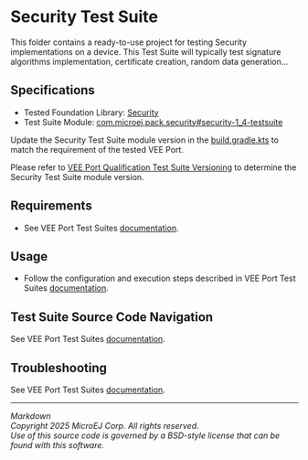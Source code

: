 # Security Test Suite

This folder contains a ready-to-use project for testing Security implementations on a device.
This Test Suite will typically test signature algorithms implementation, certificate creation, random data generation...

## Specifications

- Tested Foundation Library: [Security](https://repository.microej.com/modules/ej/api/security/)
- Test Suite Module: [com.microej.pack.security#security-1_4-testsuite](https://repository.microej.com/modules/com/microej/pack/security/security-1_4-testsuite)

Update the Security Test Suite module version in the [build.gradle.kts](build.gradle.kts) to match the requirement of the tested VEE Port.

Please refer to [VEE Port Qualification Test Suite Versioning](https://docs.microej.com/en/latest/VEEPortingGuide/veePortQualification.html#test-suite-versioning)
to determine the Security Test Suite module version.

## Requirements

- See VEE Port Test Suites [documentation](../README.md).

## Usage

- Follow the configuration and execution steps described in VEE Port Test Suites [documentation](../README.md).

## Test Suite Source Code Navigation

See VEE Port Test Suites [documentation](../README.md).

## Troubleshooting

See VEE Port Test Suites [documentation](../README.md).

---
_Markdown_  
_Copyright 2025 MicroEJ Corp. All rights reserved._  
_Use of this source code is governed by a BSD-style license that can be found with this software._  
